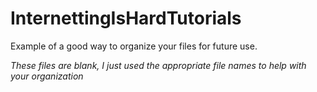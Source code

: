 # InternettingIsHardTutorials

Example of a good way to organize your files for future use.

*These files are blank, I just used the appropriate file names to help with your organization*
